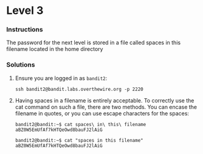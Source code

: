 # Level 3

### Instructions
The password for the next level is stored in a file called spaces in this filename located in the home directory

### Solutions
1. Ensure you are logged in as `bandit2`:
   <br>
    ```
    ssh bandit2@bandit.labs.overthewire.org -p 2220
    ```
2. Having spaces in a filename is entirely acceptable. To correctly use the cat command on such a file, there are two methods. You can encase the filename in quotes, or you can use escape characters for the spaces:
   <br>
    ```shell
    bandit2@bandit:~$ cat spaces\ in\ this\ filename 
    aBZ0W5EmUfAf7kHTQeOwd8bauFJ2lAiG
    ```
    ```shell
    bandit2@bandit:~$ cat "spaces in this filename" 
    aBZ0W5EmUfAf7kHTQeOwd8bauFJ2lAiG
    ```